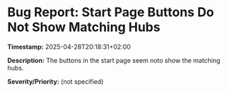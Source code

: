 # Bug Report: Start Page Buttons Do Not Show Matching Hubs

**Timestamp:** 2025-04-28T20:18:31+02:00

**Description:**
The buttons in the start page seem noto show the matching hubs.

**Severity/Priority:** (not specified)




